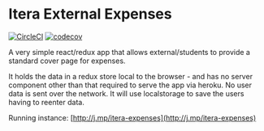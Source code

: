# Itera External Expenses

[![CircleCI](https://circleci.com/gh/Itera/ekstern-utlegg/tree/master.svg?style=svg)](https://circleci.com/gh/Itera/ekstern-utlegg/tree/master)
[![codecov](https://codecov.io/gh/Itera/ekstern-utlegg/branch/master/graph/badge.svg)](https://codecov.io/gh/Itera/ekstern-utlegg)

A very simple react/redux app that allows external/students to provide a standard cover page for expenses.

It holds the data in a redux store local to the browser - and has no server component other than that required to serve the app via heroku. No user data is sent over the network. It will use localstorage to save the users having to reenter data.

Running instance: [http://j.mp/itera-expenses](http://j.mp/itera-expenses)
